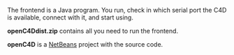 The frontend is a Java program. You run, check in which serial port the C4D is available, connect with it, and start using.


__openC4Ddist.zip__ contains all you need to run the frontend.

__openC4D__ is a [NetBeans](https://netbeans.org/downloads/) project with the source code.
